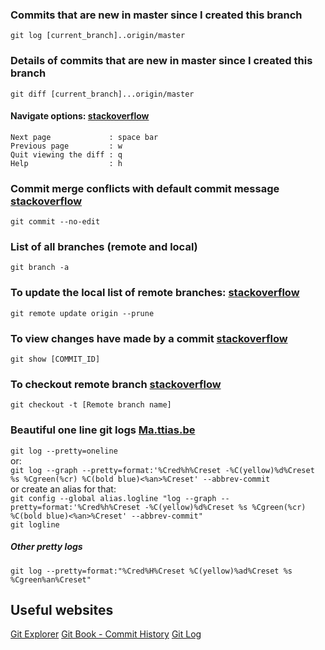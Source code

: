 ### Commits that are new in master since I created this branch
`git log [current_branch]..origin/master`

### Details of commits that are new in master since I created this branch
`git diff [current_branch]...origin/master`
#### Navigate options: [stackoverflow](https://stackoverflow.com/a/8640894/2443849)
```Next line             : return
Next page             : space bar
Previous page         : w
Quit viewing the diff : q
Help                  : h
```

### Commit merge conflicts with default commit message [stackoverflow](https://stackoverflow.com/a/36189488/2443849)
`git commit --no-edit`

### List of all branches (remote and local)
`git branch -a`
### To update the local list of remote branches: [stackoverflow](https://stackoverflow.com/a/36358502/2443849)
`git remote update origin --prune`

### To view changes have made by a commit [stackoverflow](https://stackoverflow.com/a/17563740/2443849)
`git show [COMMIT_ID]`

### To checkout remote branch [stackoverflow](https://stackoverflow.com/questions/1783405/how-do-i-check-out-a-remote-git-branch)
`git checkout -t [Remote branch name]`

### Beautiful one line git logs [Ma.ttias.be](https://ma.ttias.be/pretty-git-log-in-one-line/)
`git log --pretty=oneline`\
 or:\
`git log --graph --pretty=format:'%Cred%h%Creset -%C(yellow)%d%Creset %s %Cgreen(%cr) %C(bold blue)<%an>%Creset' --abbrev-commit`\
or create an alias for that:\
`git config --global alias.logline "log --graph --pretty=format:'%Cred%h%Creset -%C(yellow)%d%Creset %s %Cgreen(%cr) %C(bold blue)<%an>%Creset' --abbrev-commit"`\
`git logline`
##### Other pretty logs
`git log --pretty=format:"%Cred%H%Creset %C(yellow)%ad%Creset %s %Cgreen%an%Creset"`

## Useful websites
[Git Explorer](https://gitexplorer.com/)
[Git Book - Commit History](https://git-scm.com/book/en/v2/Git-Basics-Viewing-the-Commit-History)
[Git Log](https://mirrors.edge.kernel.org/pub/software/scm/git/docs/git-log.html)
